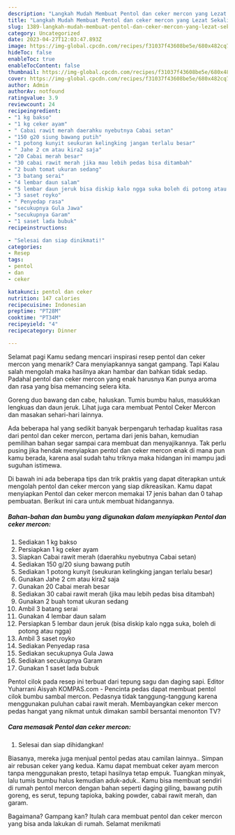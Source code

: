 ```yaml
---
description: "Langkah Mudah Membuat Pentol dan ceker mercon yang Lezat Sekali}"
title: "Langkah Mudah Membuat Pentol dan ceker mercon yang Lezat Sekali}"
slug: 1389-langkah-mudah-membuat-pentol-dan-ceker-mercon-yang-lezat-sekali
category: Uncategorized
date: 2023-04-27T12:03:47.893Z
image: https://img-global.cpcdn.com/recipes/f31037f43608be5e/680x482cq70/pentol-dan-ceker-mercon-foto-resep-utama.jpg
hideToc: false
enableToc: true
enableTocContent: false
thumbnail: https://img-global.cpcdn.com/recipes/f31037f43608be5e/680x482cq70/pentol-dan-ceker-mercon-foto-resep-utama.jpg
cover: https://img-global.cpcdn.com/recipes/f31037f43608be5e/680x482cq70/pentol-dan-ceker-mercon-foto-resep-utama.jpg
author: Admin
authorAv: notfound
ratingvalue: 3.9
reviewcount: 24
recipeingredient:
- "1 kg bakso"
- "1 kg ceker ayam"
- " Cabai rawit merah daerahku nyebutnya Cabai setan"
- "150 g20 siung bawang putih"
- "1 potong kunyit seukuran kelingking jangan terlalu besar"
- " Jahe 2 cm atau kira2 saja"
- "20 Cabai merah besar"
- "30 cabai rawit merah jika mau lebih pedas bisa ditambah"
- "2 buah tomat ukuran sedang"
- "3 batang serai"
- "4 lembar daun salam"
- "5 lembar daun jeruk bisa diskip kalo ngga suka boleh di potong atau ngga"
- "3 saset royko"
- " Penyedap rasa"
- "secukupnya Gula Jawa"
- "secukupnya Garam"
- "1 saset lada bubuk"
recipeinstructions:

- "Selesai dan siap dinikmati!"
categories:
- Resep
tags:
- pentol
- dan
- ceker

katakunci: pentol dan ceker 
nutrition: 147 calories
recipecuisine: Indonesian
preptime: "PT28M"
cooktime: "PT34M"
recipeyield: "4"
recipecategory: Dinner

---
```



Selamat pagi Kamu sedang mencari inspirasi resep pentol dan ceker mercon yang menarik? Cara menyiapkannya sangat gampang. Tapi Kalau salah mengolah maka hasilnya akan hambar dan bahkan tidak sedap. Padahal pentol dan ceker mercon yang enak harusnya Kan punya aroma dan rasa yang bisa memancing selera kita.


Goreng duo bawang dan cabe, haluskan. Tumis bumbu halus, masukkkan lengkuas dan daun jeruk. Lihat juga cara membuat Pentol Ceker Mercon dan masakan sehari-hari lainnya.

Ada beberapa hal yang sedikit banyak berpengaruh terhadap kualitas rasa dari pentol dan ceker mercon, pertama dari jenis bahan, kemudian pemilihan bahan segar sampai cara membuat dan menyajikannya. Tak perlu pusing jika hendak menyiapkan pentol dan ceker mercon enak di mana pun kamu berada, karena asal sudah tahu triknya maka hidangan ini mampu jadi suguhan istimewa.


Di bawah ini ada beberapa tips dan trik praktis yang dapat diterapkan untuk mengolah pentol dan ceker mercon yang siap dikreasikan. Kamu dapat menyiapkan Pentol dan ceker mercon memakai 17 jenis bahan dan 0 tahap pembuatan. Berikut ini cara untuk membuat hidangannya.

<!--inarticleads1-->

##### Bahan-bahan dan bumbu yang digunakan dalam menyiapkan Pentol dan ceker mercon:

1. Sediakan 1 kg bakso
1. Persiapkan 1 kg ceker ayam
1. Siapkan  Cabai rawit merah (daerahku nyebutnya Cabai setan)
1. Sediakan 150 g/20 siung bawang putih
1. Sediakan 1 potong kunyit (seukuran kelingking jangan terlalu besar)
1. Gunakan  Jahe 2 cm atau kira2 saja
1. Gunakan 20 Cabai merah besar
1. Sediakan 30 cabai rawit merah (jika mau lebih pedas bisa ditambah)
1. Gunakan 2 buah tomat ukuran sedang
1. Ambil 3 batang serai
1. Gunakan 4 lembar daun salam
1. Persiapkan 5 lembar daun jeruk (bisa diskip kalo ngga suka, boleh di potong atau ngga)
1. Ambil 3 saset royko
1. Sediakan  Penyedap rasa
1. Sediakan secukupnya Gula Jawa
1. Sediakan secukupnya Garam
1. Gunakan 1 saset lada bubuk


Pentol cilok pada resep ini terbuat dari tepung sagu dan daging sapi. Editor Yuharrani Aisyah KOMPAS.com - Pencinta pedas dapat membuat pentol cilok bumbu sambal mercon. Pedasnya tidak tanggung-tanggung karena menggunakan puluhan cabai rawit merah. Membayangkan ceker mercon pedas hangat yang nikmat untuk dimakan sambil bersantai menonton TV? 

<!--inarticleads2-->

##### Cara memasak Pentol dan ceker mercon:


1. Selesai dan siap dihidangkan!

Biasanya, mereka juga menjual pentol pedas atau camilan lainnya.. Simpan air rebusan ceker yang kedua. Kamu dapat membuat ceker ayam mercon tanpa menggunakan presto, tetapi hasilnya tetap empuk. Tuangkan minyak, lalu tumis bumbu halus kemudian aduk-aduk.. Kamu bisa membuat sendiri di rumah pentol mercon dengan bahan seperti daging giling, bawang putih goreng, es serut, tepung tapioka, baking powder, cabai rawit merah, dan garam. 

Bagaimana? Gampang kan? Itulah cara membuat pentol dan ceker mercon yang bisa anda lakukan di rumah. Selamat menikmati
